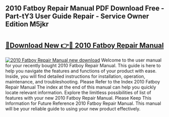 ## 2010 Fatboy Repair Manual PDF Download Free - Part-tY3 User Guide Repair - Service Owner Edition M5jkr

# <h2><a href="http://bc7446.oget.top/?id=2010+Fatboy+Repair+Manual">🔗Download New 👉🔴 2010 Fatboy Repair Manual</a></h2>

[![2010 Fatboy Repair Manual new download](https://i.imgur.com/5g1atiW.png)](http://bc7446.oget.top/?id=2010+Fatboy+Repair+Manual)
Welcome to the user manual for your recently bought 2010 Fatboy Repair Manual. This guide is here to help you navigate the features and functions of your product with ease. Inside, you will find detailed instructions for installation, operation, maintenance, and troubleshooting. Please Refer to the Index 2010 Fatboy Repair Manual The index at the end of this manual can help you quickly locate relevant information. Explore the limitless possibilities of list of features with your new 2010 Fatboy Repair Manual. Please Keep This Information for Future Reference 2010 Fatboy Repair Manual. This manual will be your reliable guide to using your new product effectively.
